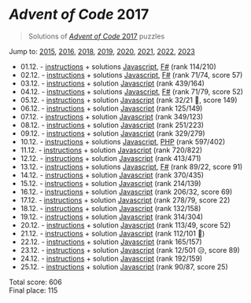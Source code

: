 # *Advent of Code* 2017
> Solutions of [*Advent of Code* 2017](http://adventofcode.com/2017/) puzzles

Jump to: [2015](../2015), [2016](../2016), [2018](../2018), [2019](../2019), [2020](../2020), [2021](../2021), [2022](../2022), [2023](../2023)

* 01.12. - [instructions](http://adventofcode.com/2017/day/1) + solutions [Javascript](./01.js), [F#](./01.fsx) (rank 114/210)
* 02.12. - [instructions](http://adventofcode.com/2017/day/2) + solutions [Javascript](./02.js), [F#](./02.fsx) (rank 71/74, score 57)
* 03.12. - [instructions](http://adventofcode.com/2017/day/3) + solution [Javascript](./03.js) (rank 439/164)
* 04.12. - [instructions](http://adventofcode.com/2017/day/4) + solutions [Javascript](./04.js), [F#](./04.fsx) (rank 71/79, score 52)
* 05.12. - [instructions](http://adventofcode.com/2017/day/5) + solution [Javascript](./05.js) (rank 32/21 🎉, score 149)
* 06.12. - [instructions](http://adventofcode.com/2017/day/6) + solution [Javascript](./06.js) (rank 125/149)
* 07.12. - [instructions](http://adventofcode.com/2017/day/7) + solution [Javascript](./07.js) (rank 349/123)
* 08.12. - [instructions](http://adventofcode.com/2017/day/8) + solution [Javascript](./08.js) (rank 251/223)
* 09.12. - [instructions](http://adventofcode.com/2017/day/9) + solution [Javascript](./09.js) (rank 329/279)
* 10.12. - [instructions](http://adventofcode.com/2017/day/10) + solutions [Javascript](./10.js), [PHP](./10.php) (rank 597/402)
* 11.12. - [instructions](http://adventofcode.com/2017/day/11) + solution [Javascript](./11.js) (rank 720/822)
* 12.12. - [instructions](http://adventofcode.com/2017/day/12) + solution [Javascript](./12.js) (rank 413/471)
* 13.12. - [instructions](http://adventofcode.com/2017/day/13) + solutions [Javascript](./13.js), [F#](./13.fsx) (rank 89/22, score 91)
* 14.12. - [instructions](http://adventofcode.com/2017/day/14) + solution [Javascript](./14.js) (rank 370/435)
* 15.12. - [instructions](http://adventofcode.com/2017/day/15) + solution [Javascript](./15.js) (rank 214/139)
* 16.12. - [instructions](http://adventofcode.com/2017/day/16) + solution [Javascript](./16.js) (rank 206/32, score 69)
* 17.12. - [instructions](http://adventofcode.com/2017/day/17) + solution [Javascript](./17.js) (rank 278/79, score 22)
* 18.12. - [instructions](http://adventofcode.com/2017/day/18) + solution [Javascript](./18.js) (rank 132/158)
* 19.12. - [instructions](http://adventofcode.com/2017/day/19) + solution [Javascript](./19.js) (rank 314/304)
* 20.12. - [instructions](http://adventofcode.com/2017/day/20) + solution [Javascript](./20.js) (rank 113/49, score 52)
* 21.12. - [instructions](http://adventofcode.com/2017/day/21) + solution [Javascript](./21.js) (rank 112/101 🤷)
* 22.12. - [instructions](http://adventofcode.com/2017/day/22) + solution [Javascript](./22.js) (rank 165/157)
* 23.12. - [instructions](http://adventofcode.com/2017/day/23) + solution [Javascript](./23.js) (rank 12/501 😥, score 89)
* 24.12. - [instructions](http://adventofcode.com/2017/day/24) + solution [Javascript](./24.js) (rank 192/159)
* 25.12. - [instructions](http://adventofcode.com/2017/day/25) + solution [Javascript](./25.js) (rank 90/87, score 25)

Total score: 606  
Final place: 115
